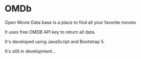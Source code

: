 # OMDb
Open Movie Data base is a place to find all your favorite movies

It uses free OMDB API key to return all data.

It's developed using JavaScript and Bootstrap 5.

It's still in development...
